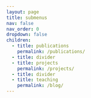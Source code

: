 ```yaml
---
layout: page
title: submenus
nav: false
nav_order: 0
dropdown: false
children:
  - title: publications
    permalink: /publications/
  - title: divider
  - title: projects
    permalink: /projects/
  - title: divider
  - title: teaching
    permalink: /blog/
---
```

